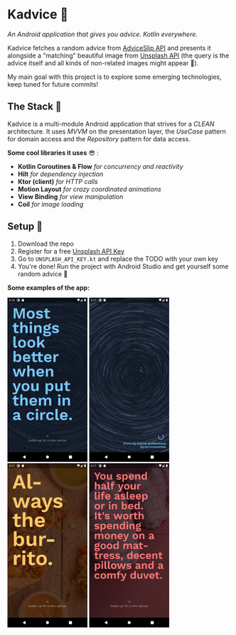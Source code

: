 # Kadvice 🐻
*An Android application that gives you advice. Kotlin everywhere.*

Kadvice fetches a random advice from [AdviceSlip API](https://api.adviceslip.com/) and presents it alongside a "matching" beautiful image from [Unsplash API](https://unsplash.com/developers) (the query is the advice itself and all kinds of non-related images might appear 🙈).

My main goal with this project is to explore some emerging technologies, keep tuned for future commits!

## The Stack 🧠

Kadvice is a multi-module Android application that strives for a *CLEAN* architecture. It uses *MVVM* on the presentation layer, the *UseCase* pattern for domain access and the *Repository* pattern for data access.

**Some cool libraries it uses** 😎  :
 - **Kotlin Coroutines & Flow** *for concurrency and reactivity*
 - **Hilt** *for dependency injection*
 - **Ktor (client)** *for HTTP calls*
 - **Motion Layout** *for crazy coordinated animations*
 - **View Binding** *for view manipulation*
 - **Coil** *for image loading*

## Setup 🔨

 1. Download the repo
 2. Register for a free [Unsplash API Key](https://unsplash.com/developers)
 3. Go to `UNSPLASH_API_KEY.kt` and replace the TODO with your own key
 4. You're done! Run the project with Android Studio and get yourself some random advice 🤗

**Some examples of the app:**

<p float="left">
  <img src="/kadvice-1.png" width="180" />
  <img src="/kadvice-1_1.png" width="180" />
  <img src="/kadvice-2.png" width="180" /> 
  <img src="/kadvice-3.png" width="180" />
</p>
